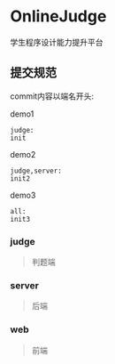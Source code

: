 # OnlineJudge
学生程序设计能力提升平台

## 提交规范

commit内容以端名开头:

demo1

```
judge:
init
```

demo2

```
judge,server:
init2
```

demo3

```
all:
init3
```

### judge

> 判题端

### server

> 后端

### web

> 前端
